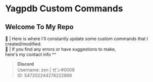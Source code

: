 <h1> Yagpdb Custom Commands </h1>

## Welcome To My Repo

🍣 | Here is where I'll constantly update some custom commands that I created/modified.<br>
🍣 | If you find any errors or have suggestions to make,<br>
here's my contact info ^^
> **Discord**<br>
> Username: zen | ゼン#0008  
> ID: 547202244278222868

